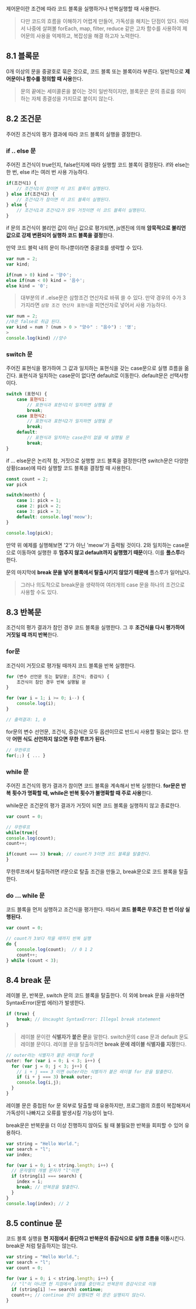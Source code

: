 제어문이란 조건에 따라 코드 블록을 실행하거나 반복실행할 때 사용한다.

> 다만 코드의 흐름을 이해하기 어렵게 만들어, 가독성을 해치는 단점이 있다.
따라서 나중에 살펴볼 forEach, map, filter, reduce 같은 고차 함수를 사용하여 제어문의 사용을 억제하고, 복잡성을 해결 하고자 노력한다.

## 8.1 블록문
0개 이상의 문을 중괄호로 묶은 것으로, 코드 블록 또는 블록이라 부른다.
일반적으로 **제어문이나 함수를 정의할 때 사용**한다.

> 문의 끝에는 세미콜론을 붙이는 것이 일반적이지만, 블록문은 문의 종료를 의미하는 자체 종결성을 가지므로 붙이지 않는다.


## 8.2 조건문
주어진 조건식의 평가 결과에 따라 코드 블록의 실행을 결정한다.

### if .. else 문
주어진 조건식이 true인지, false인지에 따라 실행할 코드 블록이 결정된다.
if와 else는 한 번, else if는 여러 번 사용 가능하다.

```javascript
if(조건식1) {
	// 조건식1이 참이면 이 코드 블록이 실행된다.
} else if(조건식2) {
	// 조건식2가 참이면 이 코드 블록이 실행된다.
} else {
    // 조건식1과 조건식2가 모두 거짓이면 이 코드 블록이 실행된다.
}
```
if 문의 조건식이 불리언 값이 아닌 값으로 평가되면, 
js엔진에 의해 **암묵적으로 불리언 값으로 강제 변환되어 실행하 코드 블록을 결정**한다.

만약 코드 블럭 내의 문이 하나뿐이라면 중괄호를 생략할 수 있다.
```javascript
var num = 2;
var kind;

if(num > 0) kind = '양수';
else if(num < 0) kind = '음수';
else kind = '0';

```


> 대부분의 if ..else문은 삼항조건 연산자로 바꿔 쓸 수 있다.
만약 경우의 수가 3가지라면 `삼항 조건 연산자 표현식`을 피연산자로 넣어서 사용 가능하다.
```javascript
var num = 2;
//0은 false로 취급 된다.
var kind = num ? (num > 0 > "양수" : "음수") : '영';
>
console.log(kind) //양수
```

### switch 문
주어진 표현식을 평가하여 그 값과 일치하는 표현식을 갖는 case문으로 실행 흐름을 옮긴다.
표현식과 일치하는 case문이 없다면 default로 이동한다. default문은 선택사항이다.
```javascript
switch (표현식) {
	case 표현식1:
    	// 표현식과 표현식1이 일치하면 실행될 문
		break;
	case 표현식2:
    	// 표현식과 표현식2가 일치하면 실행될 문
		break;
	default:
    	// 표현식과 일치하는 case문이 없을 때 실행될 문
		break;
}
```
if ... else문은 논리적 참, 거짓으로 실행할 코드 블록을 결정한다면
switch문은 다양한 상황(case)에 따라 실행할 코드 블록을 결정할 때 사용한다.

```javascript
const count = 2;
var pick

switch(month) {
	case 1: pick = 1;
	case 2: pick = 2;
	case 3: pick = 3;
	default: console.log('meow');
}

console.log(pick);
```
만약 위 예제를 실행해보면 '2'가 아닌 'meow'가 출력될 것이다.
2와 일치하는 case문으로 이동하여 실행한 후 **멈추지 않고 default까지 실행했기 때문**이다.
이를 **폴스루**라 한다.

문의 마지막에 **break 문을 넣어 블록에서 탈출시키지 않았기 때문에** 폴스루가 일어났다.

> 그러나 의도적으로 break문을 생략하여 여러개의 case 문을 하나의 조건으로 사용할 수도 있다.

## 8.3 반복문
조건식의 평가 결과가 참인 경우 코드 블록을 실행한다.
그 후 **조건식을 다시 평가하여 거짓일 때 까지 반복**한다.

### for문
조건식이 거짓으로 평가될 때까지 코드 블록을 반복 실행한다.
```javascript
for (변수 선언문 또는 할당문; 조건식; 증감식) {
	조건식이 참인 경우 반복 실행될 문
}
```

```javascript
for (var i = 1; i >= 0; i--) {
	console.log(i);
}

// 출력결과: 1, 0
```

for문의 변수 선언문, 조건식, 증감식은 모두 옵션이므로 반드시 사용할 필요는 없다.
만약 **어떤 식도 선언하지 않으면 무한 루프가 된다.**
```javascript
// 무한루프
for(;;) { ... }
```

### while 문
주어진 조건식의 평가 결과가 참이면 코드 블록을 계속해서 반복 실행한다.
**for문은 반복 횟수가 명확할 때, while은 반복 횟수가 불명확할 때 주로 사용**한다.

while문은 조건문의 평가 결과가 거짓이 되면 코드 블록을 실행하지 않고 종료한다.

```javascript
var count = 0;

// 무한루프
while(true){
console.log(count);
count++;

if(count === 3) break; // count가 3이면 코드 블록을 탈출한다.
}
```

무한루프에서 탈출하려면 if문으로 탈출 조건을 만들고, break문으로 코드 블록을 탈출한다.

### do ... while 문
코드 블록을 먼저 실행하고 조건식을 평가한다.
따라서 **코드 블록은 무조건 한 번 이상 실행된다.**
```javascript
var count = 0;

// count가 3보다 작을 때까지 반복 실행
do {
	console.log(count);  // 0 1 2
	count++;
} while (count < 3);
```

## 8.4 break 문
레이블 문, 반복문, switch 문의 코드 블록을 탈출한다. 
이 외에 break 문을 사용하면 SyntaxError(문법 에러)가 발생한다.
```javascript
if (true) {
	break; // Uncaught SyntaxError: Illegal break statement
}
```

> 레이블 문이란 **식별자가 붙은 문**을 말한다. switch문의 case 문과 default 문도 레이블 문이다.
레이블 문을 탈출하려면 **break 문에 레이블 식별자를 지정**한다.
```javascript
// outer라는 식별자가 붙은 레이블 for문
outer: for (var i = 0; i < 3; i++) {
  for (var j = 0; j < 3; j++) {
    // i + j === 3 이면 outer라는 식별자가 붙은 레이블 for 문을 탈출한다.
    if (i + j === 3) break outer;
    console.log(i,j);
  }
}
```
레이블 문은 중첩된 for 문 외부로 탈출할 때 유용하지만, 
프로그램의 흐름이 복잡해져서 가독성이 나빠지고 오류를 발생시킬 가능성이 높다.

break문은 반복문을 더 이상 진행하지 않아도 될 때 불필요한 반복을 회피할 수 있어 유용하다.
```javascript
var string = "Hello World.";
var search = "l";
var index;

for (var i = 0; i < string.length; i++) {
  // 문자열의 개별 문자가 "l"이면
  if (string[i] === search) {
    index = i;
    break; // 반복문을 탈출한다.
  }
}
console.log(index); // 2
```

## 8.5 continue 문
코드 블록 실행을 **현 지점에서 중단하고 반복문의 증감식으로 실행 흐름을 이동**시킨다.
break문 처럼 탈출하지는 않는다.

```javascript
var string = "Hello World.";
var search = "l";
var count = 0;

for (var i = 0; i < string.length; i++) {
  // "l"이 아니면 현 지점에서 실행을 중단하고 반복문의 증감식으로 이동
  if (string[i] !== search) continue;
  count++; // continue 문이 실행되면 이 문은 실행되지 않는다.
}
```
